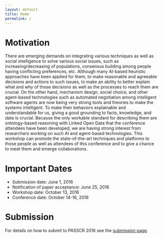```yaml
---
layout: default
title: Home
permalink: /
---
```

# Motivation
There are emerging demands on integrating various techniques as well as social intelligence to solve various social issues, such as increasing/decreasing of populations, consensus building among people having conflicting preferences, etc. Although many AI-based heuristic approaches have been applied for them, to make reasonable and agreeable decisions and actions to such issues, to make an ability to better explain what and why of those decisions as well as the processes to reach them are crucial. On the other hand, mechanism design, social choice, and other agent-based technologies such as automated negotiation among intelligent software agents are now being very strong tools and theories to make the systems intelligent. To make their behaviors explainable and understandable for us, giving a good grounding to facts, knowledge, and data is crucial. Because the only workable standard for describing them are ontology-based reasoning with Linked Open Data that the conference attendees have been developed, we are having strong interest from researchers working on such AI and agent-based technologies. This workshop can promote the state-of-the-art techniques and platforms to those people as well as attendees of this conference and to give a chance to meet them and emerge collaborations. 

# Important Dates

* Submission date: June 1, 2016
* Notification of paper acceptance: June 25, 2016
* Workshop date: October 13, 2016
* Conference date: October 14-16, 2016

# Submission
For details on how to submit to PASSCR 2016 see the [submission page](http://passcr.org/submission/).

